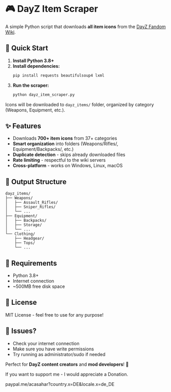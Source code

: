 # 🎮 DayZ Item Scraper

A simple Python script that downloads **all item icons** from the [DayZ Fandom Wiki](https://dayz.fandom.com).

## 🚀 Quick Start

1. **Install Python 3.8+**
2. **Install dependencies:**
   ```bash
   pip install requests beautifulsoup4 lxml
   ```
3. **Run the scraper:**
   ```bash
   python dayz_item_scraper.py
   ```

Icons will be downloaded to `dayz_items/` folder, organized by category (Weapons, Equipment, etc.).

## ✨ Features

- Downloads **700+ item icons** from 37+ categories
- **Smart organization** into folders (Weapons/Rifles/, Equipment/Backpacks/, etc.)
- **Duplicate detection** - skips already downloaded files
- **Rate limiting** - respectful to the wiki servers
- **Cross-platform** - works on Windows, Linux, macOS

## 📁 Output Structure

```
dayz_items/
├── Weapons/
│   ├── Assault_Rifles/
│   ├── Sniper_Rifles/
│   └── ...
├── Equipment/
│   ├── Backpacks/
│   ├── Storage/
│   └── ...
└── Clothing/
    ├── Headgear/
    ├── Tops/
    └── ...
```

## 🔧 Requirements

- Python 3.8+
- Internet connection
- ~500MB free disk space

## 📝 License

MIT License - feel free to use for any purpose!

## 🐛 Issues?

- Check your internet connection
- Make sure you have write permissions
- Try running as administrator/sudo if needed

Perfect for **DayZ content creators** and **mod developers**! 🎯

If you want to support me - I would appreciate a Donation.

paypal.me/acasahar?country.x=DE&locale.x=de_DE
